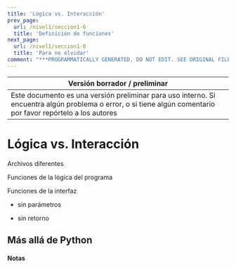 ```yaml
---
title: 'Lógica vs. Interacción'
prev_page:
  url: /nivel1/seccion1-6
  title: 'Definición de funciones'
next_page:
  url: /nivel1/seccion1-8
  title: 'Para no olvidar'
comment: "***PROGRAMMATICALLY GENERATED, DO NOT EDIT. SEE ORIGINAL FILES IN /content***"
---
```

Versión borrador / preliminar |
-------------------|
Este documento es una versión preliminar para uso interno. Si encuentra algún problema o error, o si tiene algún comentario por favor repórtelo a los autores|


# Lógica vs. Interacción



<div class="importante">
Archivos diferentes
</div>

Funciones de la lógica del programa


Funciones de la interfaz

 - sin parámetros
 
 - sin retorno




## Más allá de Python




#### Notas 

